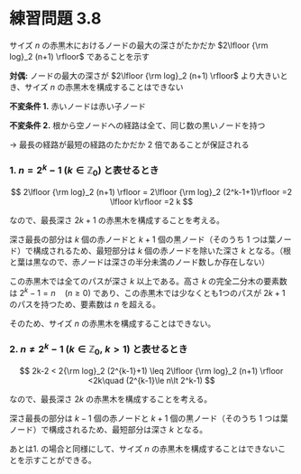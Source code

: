 # 練習問題 3.8 

サイズ $n$ の赤黒木におけるノードの最大の深さがたかだか $2\lfloor {\rm log}_2 (n+1) \rfloor$ であることを示す

**対偶:** ノードの最大の深さが $2\lfloor {\rm log}_2 (n+1) \rfloor$ より大きいとき、サイズ $n$ の赤黒木を構成することはできない

**不変条件 1.**  赤いノードは赤い子ノード

**不変条件 2.**  根から空ノードへの経路は全て、同じ数の黒いノードを持つ

→ 最長の経路が最短の経路のたかだか 2 倍であることが保証される



### 1. $n = 2^k-1\ (k\in\mathbb{Z}_0)$ と表せるとき

$$
2\lfloor {\rm log}_2 (n+1) \rfloor = 2\lfloor {\rm log}_2 (2^k-1+1)\rfloor =2 \lfloor k\rfloor =2 k
$$

なので、最長深さ $2k+1$ の赤黒木を構成することを考える。

深さ最長の部分は $k$ 個の赤ノードと $k+1$ 個の黒ノード（そのうち $1$ つは葉ノード）で構成されるため、最短部分は $k$ 個の赤ノードを除いた深さ $k$ となる。（根と葉は黒なので、赤ノードは深さの半分未満のノード数しか存在しない）

この赤黒木では全てのパスが深さ $k$ 以上である。高さ $k$ の完全二分木の要素数は $2^k-1=n\quad (n\ge 0)$ であり、この赤黒木では少なくとも1つのパスが $2k+1$ のパスを持つため、要素数は $n$ を超える。

そのため、サイズ $n$ の赤黒木を構成することはできない。



### 2. $n\ne 2^k-1\ (k\in\mathbb{Z}_0,\ k>1)$ と表せるとき

$$
2k-2 < 2{\rm log}_2 (2^{k-1}+1) \leq 2\lfloor {\rm log}_2 (n+1) \rfloor <2k\quad (2^{k-1}\le n\lt 2^k-1)
$$

なので、最長深さ $2k$ の赤黒木を構成することを考える。

深さ最長の部分は $k-1$ 個の赤ノードと $k+1$ 個の黒ノード（そのうち $1$ つは葉ノード）で構成されるため、最短部分は深さ $k$ となる。

あとは1. の場合と同様にして、サイズ $n$ の赤黒木を構成することはできないことを示すことができる。

